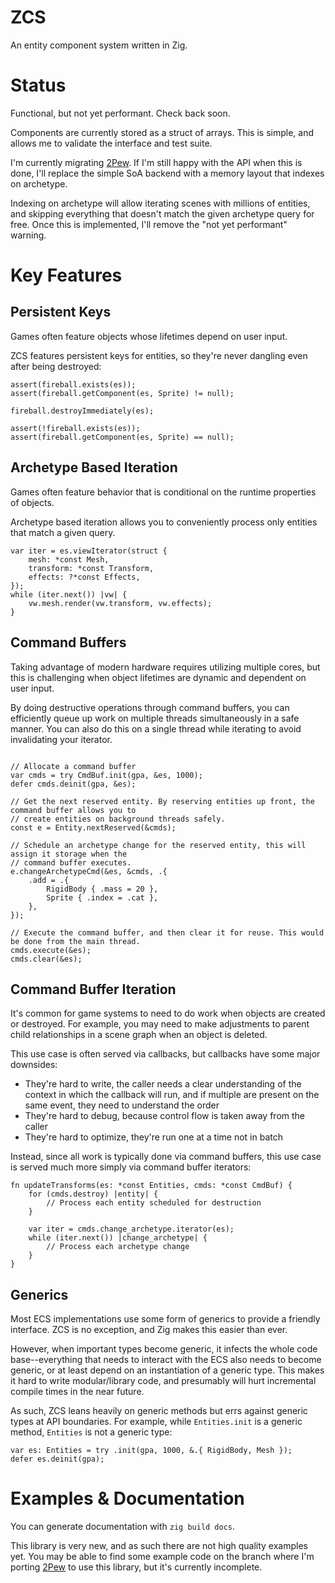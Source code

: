 # ZCS

An entity component system written in Zig.

# Status

Functional, but not yet performant. Check back soon.

Components are currently stored as a struct of arrays. This is simple, and allows me to validate the interface and test suite.

I'm currently migrating [2Pew](https://github.com/masonRemaley/2pew). If I'm still happy with the API when this is done, I'll replace the simple SoA backend with a memory layout that indexes on archetype.

Indexing on archetype will allow iterating scenes with millions of entities, and skipping everything that doesn't match the given archetype query for free. Once this is implemented, I'll remove the "not yet performant" warning.

# Key Features

## Persistent Keys

Games often feature objects whose lifetimes depend on user input.

ZCS features persistent keys for entities, so they're never dangling even after being destroyed:

```zig
assert(fireball.exists(es));
assert(fireball.getComponent(es, Sprite) != null);

fireball.destroyImmediately(es);

assert(!fireball.exists(es));
assert(fireball.getComponent(es, Sprite) == null);
```

## Archetype Based Iteration

Games often feature behavior that is conditional on the runtime properties of objects.

Archetype based iteration allows you to conveniently process only entities that match a given query.

```zig
var iter = es.viewIterator(struct {
    mesh: *const Mesh,
    transform: *const Transform,
    effects: ?*const Effects,
});
while (iter.next()) |vw| {
    vw.mesh.render(vw.transform, vw.effects);
}
```

## Command Buffers

Taking advantage of modern hardware requires utilizing multiple cores, but this is challenging when object lifetimes are dynamic and dependent on user input.

By doing destructive operations through command buffers, you can efficiently queue up work on multiple threads simultaneously in a safe manner. You can also do this on a single thread while iterating to avoid invalidating your iterator.

```zig

// Allocate a command buffer
var cmds = try CmdBuf.init(gpa, &es, 1000);
defer cmds.deinit(gpa, &es);

// Get the next reserved entity. By reserving entities up front, the command buffer allows you to
// create entities on background threads safely.
const e = Entity.nextReserved(&cmds);

// Schedule an archetype change for the reserved entity, this will assign it storage when the
// command buffer executes.
e.changeArchetypeCmd(&es, &cmds, .{
    .add = .{
        RigidBody { .mass = 20 },
        Sprite { .index = .cat },
    },
});

// Execute the command buffer, and then clear it for reuse. This would be done from the main thread.
cmds.execute(&es);
cmds.clear(&es);
```

## Command Buffer Iteration

It's common for game systems to need to do work when objects are created or destroyed. For example, you may need to make adjustments to parent child relationships in a scene graph when an object is deleted.

This use case is often served via callbacks, but callbacks have some major downsides:
* They're hard to write, the caller needs a clear understanding of the context in which the callback will run, and if multiple are present on the same event, they need to understand the order
* They're hard to debug, because control flow is taken away from the caller
* They're hard to optimize, they're run one at a time not in batch

Instead, since all work is typically done via command buffers, this use case is served much more simply via command buffer iterators:

```zig
fn updateTransforms(es: *const Entities, cmds: *const CmdBuf) {
    for (cmds.destroy) |entity| {
        // Process each entity scheduled for destruction
    }

    var iter = cmds.change_archetype.iterator(es);
    while (iter.next()) |change_archetype| {
        // Process each archetype change
    }
}
```

## Generics

Most ECS implementations use some form of generics to provide a friendly interface. ZCS is no exception, and Zig makes this easier than ever.

However, when important types become generic, it infects the whole code base--everything that needs to interact with the ECS also needs to become generic, or at least depend on an instantiation of a generic type. This makes it hard to write modular/library code, and presumably will hurt incremental compile times in the near future.

As such, ZCS leans heavily on generic methods but errs against generic types at API boundaries. For example, while `Entities.init` is a generic method, `Entities` is not a generic type:
```zig
var es: Entities = try .init(gpa, 1000, &.{ RigidBody, Mesh });
defer es.deinit(gpa);
```

# Examples & Documentation

You can generate documentation with `zig build docs`.

This library is very new, and as such there are not high quality examples yet. You may be able to find some example code on the branch where I'm porting [2Pew](https://github.com/MasonRemaley/2Pew/tree/zcs) to use this library, but it's currently incomplete.
